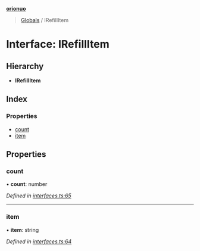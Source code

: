 **[orionuo](../README.md)**

> [Globals](../globals.md) / IRefillItem

# Interface: IRefillItem

## Hierarchy

* **IRefillItem**

## Index

### Properties

* [count](irefillitem.md#count)
* [item](irefillitem.md#item)

## Properties

### count

•  **count**: number

*Defined in [interfaces.ts:65](https://github.com/msviha/orionuo/blob/7fb91e0/src/interfaces.ts#L65)*

___

### item

•  **item**: string

*Defined in [interfaces.ts:64](https://github.com/msviha/orionuo/blob/7fb91e0/src/interfaces.ts#L64)*
